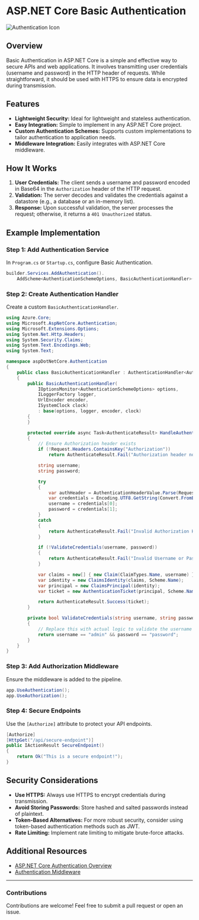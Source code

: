 # ASP.NET Core Basic Authentication  
![Authentication Icon](https://secumantra.com/wp-content/uploads/2024/02/basic-authentication.jpg)

## Overview  
Basic Authentication in ASP.NET Core is a simple and effective way to secure APIs and web applications. It involves transmitting user credentials (username and password) in the HTTP header of requests. While straightforward, it should be used with HTTPS to ensure data is encrypted during transmission.

## Features  
- **Lightweight Security:** Ideal for lightweight and stateless authentication.
- **Easy Integration:** Simple to implement in any ASP.NET Core project.
- **Custom Authentication Schemes:** Supports custom implementations to tailor authentication to application needs.
- **Middleware Integration:** Easily integrates with ASP.NET Core middleware.

## How It Works  
1. **User Credentials:** The client sends a username and password encoded in Base64 in the `Authorization` header of the HTTP request.
2. **Validation:** The server decodes and validates the credentials against a datastore (e.g., a database or an in-memory list).
3. **Response:** Upon successful validation, the server processes the request; otherwise, it returns a `401 Unauthorized` status.

## Example Implementation  
### Step 1: Add Authentication Service  
In `Program.cs` or `Startup.cs`, configure Basic Authentication.
```csharp
builder.Services.AddAuthentication().
    AddScheme<AuthenticationSchemeOptions, BasicAuthenticationHandler>("Basic", null);

```

### Step 2: Create Authentication Handler  
Create a custom `BasicAuthenticationHandler`.
```csharp
using Azure.Core;
using Microsoft.AspNetCore.Authentication;
using Microsoft.Extensions.Options;
using System.Net.Http.Headers;
using System.Security.Claims;
using System.Text.Encodings.Web;
using System.Text;

namespace aspDotNetCore.Authentication
{
    public class BasicAuthenticationHandler : AuthenticationHandler<AuthenticationSchemeOptions>
    {
        public BasicAuthenticationHandler(
            IOptionsMonitor<AuthenticationSchemeOptions> options,
            ILoggerFactory logger,
            UrlEncoder encoder,
            ISystemClock clock)
            : base(options, logger, encoder, clock)
        {
        }

        protected override async Task<AuthenticateResult> HandleAuthenticateAsync()
        {
            // Ensure Authorization header exists
            if (!Request.Headers.ContainsKey("Authorization"))
                return AuthenticateResult.Fail("Authorization header not found");

            string username;
            string password;

            try
            {
                var authHeader = AuthenticationHeaderValue.Parse(Request.Headers["Authorization"]);
                var credentials = Encoding.UTF8.GetString(Convert.FromBase64String(authHeader.Parameter)).Split(':');
                username = credentials[0];
                password = credentials[1];
            }
            catch
            {
                return AuthenticateResult.Fail("Invalid Authorization Header");
            }

            if (!ValidateCredentials(username, password))
            {
                return AuthenticateResult.Fail("Invalid Username or Password");
            }

            var claims = new[] { new Claim(ClaimTypes.Name, username) };
            var identity = new ClaimsIdentity(claims, Scheme.Name);
            var principal = new ClaimsPrincipal(identity);
            var ticket = new AuthenticationTicket(principal, Scheme.Name);

            return AuthenticateResult.Success(ticket);
        }

        private bool ValidateCredentials(string username, string password)
        {
            // Replace this with actual logic to validate the username and password
            return username == "admin" && password == "password";
        }
    }
}

```

### Step 3: Add Authorization Middleware  
Ensure the middleware is added to the pipeline.
```csharp
app.UseAuthentication();
app.UseAuthorization();
```

### Step 4: Secure Endpoints  
Use the `[Authorize]` attribute to protect your API endpoints.
```csharp
[Authorize]
[HttpGet("/api/secure-endpoint")]
public IActionResult SecureEndpoint()
{
    return Ok("This is a secure endpoint!");
}
```

## Security Considerations  
- **Use HTTPS:** Always use HTTPS to encrypt credentials during transmission.
- **Avoid Storing Passwords:** Store hashed and salted passwords instead of plaintext.
- **Token-Based Alternatives:** For more robust security, consider using token-based authentication methods such as JWT.
- **Rate Limiting:** Implement rate limiting to mitigate brute-force attacks.

## Additional Resources  
- [ASP.NET Core Authentication Overview](https://learn.microsoft.com/en-us/aspnet/core/security/authentication/)
- [Authentication Middleware](https://learn.microsoft.com/en-us/aspnet/core/security/authentication/middleware)

---
### Contributions  
Contributions are welcome! Feel free to submit a pull request or open an issue.

